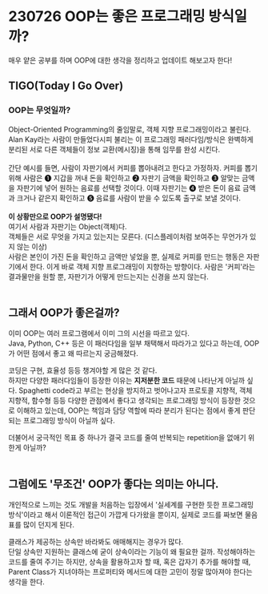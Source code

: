 # 230726 OOP는 좋은 프로그래밍 방식일까?
매우 얕은 공부를 하며 OOP에 대한 생각을 정리하고 업데이트 해보고자 한다!

## TIGO(Today I Go Over)
### OOP는 무엇일까?

Object-Oriented Programming의 줄임말로, 객체 지향 프로그래밍이라고 불린다. Alan Kay라는 사람이 만들었다시피 불리는 이 프로그래밍 패러다임/방식은 완벽하게 분리된 서로 다른 객체들이 정보 교환(메시징)을 통해 임무를 완성 시킨다.<br/><br/> 간단 예시를 들면, 사람이 자판기에서 커피를 뽑아내려고 한다고 가정하자.
커피를 뽑기 위해 사람은 ❶ 지갑을 꺼내 돈을 확인하고 ❷ 자판기 금액을 확인하고 ❸ 알맞는 금액을 자판기에 넣어 원하는 음료를 선택할 것이다. 이때 자판기는 ❹ 받은 돈이 음료 금액과 크거나 같은지 확인하고 ❺ 음료를 사람이 받을 수 있도록 출구로 보낼 것이다.
<br/><br/>**이 상황만으로 OOP가 설명됐다!**<br/>
여기서 사람과 자판기는 Object(객체)다.<br/>
객체들은 서로 무엇을 가지고 있는지는 모른다. (디스플레이처럼 보여주는 무언가가 있지 않는 이상)<br/>사람은 본인이 가진 돈을 확인하고 금액만 넣었을 뿐, 실제로 커피를 만드는 행동은 자판기에서 한다. 이게 바로 객체 지향 프로그래밍이 지향하는 방향이다. 사람은 '커피'라는 결과물만을 원할 뿐, 자판기가 어떻게 만드는지는 신경을  쓰지 않는다.<br/><br/>


## 그래서 OOP가 좋은걸까?
이미 OOP는 여러 프로그램에서 이미 그의 시선을 따르고 있다.<br/>Java, Python, C++ 등은 이 패러다임을 일부 채택해서 따라가고 있다고 하는데, OOP가 어떤 점에서 좋고 왜 따르는지 궁금해졌다.
<br/>

코딩은 구현, 효율성 등등 챙겨야할 게 많은 것 같다.<br/>
하지만 다양한 패러다임들이 등장한 이유는 **지저분한 코드** 때문에 나타난게 아닐까 싶다. Spaghetti code라고 부르는 현상을 방지하고 벗어나고자 프로토콜 지향적, 객체 지향적, 함수형 등등 다양한 관점에서 좋다고 생각되는 프로그래밍 방식이 등장한 것으로 이해하고 있는데, OOP는 책임과 담당 역할에 따라 분리가 된다는 점에서 좋게 판단되는 프로그래밍 방식이 아닐까 싶다.

더불어서 궁극적인 목표 중 하나가 결국 코드를 줄여 반복되는 repetition을 없애기 위한게 아닐까?
<br/><br/>
## 그럼에도 '무조건' OOP가 좋다는 의미는 아니다.
개인적으로 느끼는 것도 개발을 처음하는 입장에서 '실세계를 구현한 듯한 프로그래밍 방식'이라고 해서 이론적인 접근이 가깝게 다가왔을 뿐이지, 실제로 코드를 짜보면 물음표를 많이 던지게 된다.

클래스가 제공하는 상속만 바라봐도 애매해지는 경우가 많다.<br/>
단일 상속만 지원하는 클래스에 굳이 상속이라는 기능이 왜 필요한 걸까. 작성해야하는 코드를 줄여 주기는 하지만, 상속을 활용하고자 할 때, 혹은 갑자기 추가를 해야할 때, Parent Class가 지녀야하는 프로퍼티와 메서드에 대한 고민이 정말 많아져야 한다는 생각을 한다.